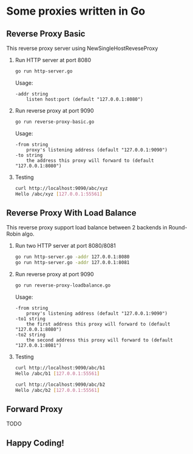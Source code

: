 # Some proxies written in Go

## Reverse Proxy Basic

This reverse proxy server using NewSingleHostReveseProxy

1. Run HTTP server at port 8080
    ```bash
    go run http-server.go
    ```

    Usage:
    ```
    -addr string
        listen host:port (default "127.0.0.1:8080")
    ```

2. Run reverse proxy at port 9090
    ```bash
    go run reverse-proxy-basic.go
    ```

    Usage:
    ```
    -from string
        proxy's listening address (default "127.0.0.1:9090")
    -to string
        the address this proxy will forward to (default "127.0.0.1:8080")
    ```

3. Testing
    ```bash
    curl http://localhost:9090/abc/xyz
    Hello /abc/xyz [127.0.0.1:55561]
    ```

## Reverse Proxy With Load Balance

This reverse proxy support load balance between 2 backends in Round-Robin algo.

1. Run two HTTP server at port 8080/8081
    ```bash
    go run http-server.go -addr 127.0.0.1:8080
    go run http-server.go -addr 127.0.0.1:8081
    ```

2. Run reverse proxy at port 9090
    ```bash
    go run reverse-proxy-loadbalance.go
    ```

    Usage:
    ```
    -from string
        proxy's listening address (default "127.0.0.1:9090")
    -to1 string
        the first address this proxy will forward to (default "127.0.0.1:8080")
    -to2 string
        the second address this proxy will forward to (default "127.0.0.1:8081")
    ```

3. Testing
    ```bash
    curl http://localhost:9090/abc/b1
    Hello /abc/b1 [127.0.0.1:55561]

    curl http://localhost:9090/abc/b2
    Hello /abc/b2 [127.0.0.1:55561]
    ```

## Forward Proxy

TODO

## Happy Coding!
